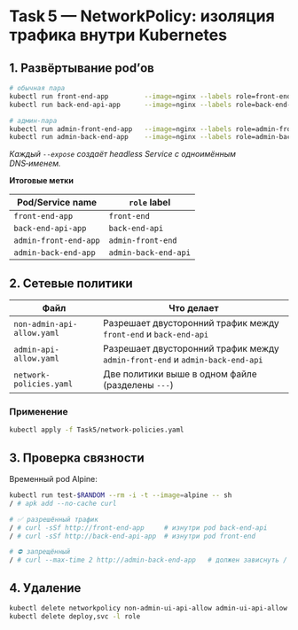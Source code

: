 # Task 5 — NetworkPolicy: изоляция трафика внутри Kubernetes

## 1. Развёртывание pod’ов

```bash
# обычная пара
kubectl run front-end-app         --image=nginx --labels role=front-end         --expose --port 80
kubectl run back-end-api-app      --image=nginx --labels role=back-end-api      --expose --port 80

# админ‑пара
kubectl run admin-front-end-app   --image=nginx --labels role=admin-front-end   --expose --port 80
kubectl run admin-back-end-app    --image=nginx --labels role=admin-back-end-api --expose --port 80
```

*Каждый `--expose` создаёт headless Service с одноимённым DNS‑именем.*

**Итоговые метки**

| Pod/Service name        | `role` label          |
|-------------------------|-----------------------|
| `front-end-app`         | `front-end`           |
| `back-end-api-app`      | `back-end-api`        |
| `admin-front-end-app`   | `admin-front-end`     |
| `admin-back-end-app`    | `admin-back-end-api`  |


## 2. Сетевые политики


| Файл | Что делает |
|------|------------|
| `non-admin-api-allow.yaml` | Разрешает двусторонний трафик между `front-end` и `back-end-api` |
| `admin-api-allow.yaml` | Разрешает двусторонний трафик между `admin-front-end` и `admin-back-end-api` |
| `network-policies.yaml` | Две политики выше в одном файле (разделены `---`) |

### Применение

```bash
kubectl apply -f Task5/network-policies.yaml
```

## 3. Проверка связности

Временный pod Alpine:

```bash
kubectl run test-$RANDOM --rm -i -t --image=alpine -- sh
/ # apk add --no-cache curl

# ✅ разрешённый трафик
/ # curl -sSf http://front-end-app     # изнутри pod back-end-api
/ # curl -sSf http://back-end-api-app  # изнутри pod front-end

# ⛔ запрещённый
/ # curl --max-time 2 http://admin-back-end-app   # должен зависнуть / connection refused
```

## 4. Удаление

```bash
kubectl delete networkpolicy non-admin-ui-api-allow admin-ui-api-allow
kubectl delete deploy,svc -l role
```
